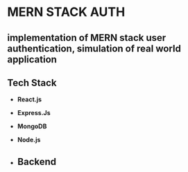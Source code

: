 # MERN STACK AUTH

## implementation of MERN stack user authentication, simulation of real world application

## Tech Stack
- **React.js**
- **Express.Js**
- **MongoDB**
- **Node.js**

- ## Backend

